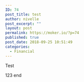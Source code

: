 ```yaml
---
ID: 74
post_title: test
author: nivelle
post_excerpt: ""
layout: post
permalink: https://moker.io/?p=74
published: true
post_date: 2018-09-25 10:51:49
categories:
  - Financial
---
```

Test
<!--more-->
123
end
